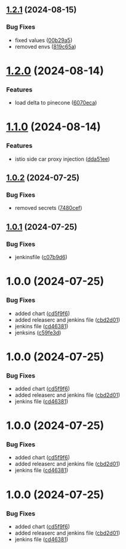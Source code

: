 ## [1.2.1](https://github.com/cyse7125-su24-team10/helm-k8s-operator/compare/v1.2.0...v1.2.1) (2024-08-15)


### Bug Fixes

* fixed values ([00b29a5](https://github.com/cyse7125-su24-team10/helm-k8s-operator/commit/00b29a51dd86585c93400a6cca3022d0c363334e))
* removed envs ([819c65a](https://github.com/cyse7125-su24-team10/helm-k8s-operator/commit/819c65a3d66c63269569b842bc997ebb4e319817))

# [1.2.0](https://github.com/cyse7125-su24-team10/helm-k8s-operator/compare/v1.1.0...v1.2.0) (2024-08-14)


### Features

* load delta to pinecone ([6070eca](https://github.com/cyse7125-su24-team10/helm-k8s-operator/commit/6070ecab36487442b150e3f8745d25d21de5df0a))

# [1.1.0](https://github.com/cyse7125-su24-team10/helm-k8s-operator/compare/v1.0.2...v1.1.0) (2024-08-14)


### Features

* istio side car proxy injection ([dda51ee](https://github.com/cyse7125-su24-team10/helm-k8s-operator/commit/dda51ee9b516cc43e474caa51dc64c2686957cca))

## [1.0.2](https://github.com/cyse7125-su24-team10/helm-k8s-operator/compare/v1.0.1...v1.0.2) (2024-07-25)


### Bug Fixes

* removed secrets ([7480cef](https://github.com/cyse7125-su24-team10/helm-k8s-operator/commit/7480cefa2ee0e95706a3771ebbd9eacbe551155a))

## [1.0.1](https://github.com/cyse7125-su24-team10/helm-k8s-operator/compare/v1.0.0...v1.0.1) (2024-07-25)


### Bug Fixes

* jenkinsfile ([c07b9d6](https://github.com/cyse7125-su24-team10/helm-k8s-operator/commit/c07b9d68b9e8fc5853198f3cc998ad1364b27149))

# 1.0.0 (2024-07-25)


### Bug Fixes

* added chart ([cd5f9f6](https://github.com/cyse7125-su24-team10/helm-k8s-operator/commit/cd5f9f6b927ce8f997fa29ba08c07579add3ad76))
* added releaserc and jenkins file ([cbd2d01](https://github.com/cyse7125-su24-team10/helm-k8s-operator/commit/cbd2d019a6cf73e2109338960eb986d16bfef6db))
* jenkins file ([cd46381](https://github.com/cyse7125-su24-team10/helm-k8s-operator/commit/cd46381215d32862a2b0f75284bc7a2672502f38))
* jenksins ([c59fe3d](https://github.com/cyse7125-su24-team10/helm-k8s-operator/commit/c59fe3da21e21ad24467f2fca6c56faa9c1c0792))

# 1.0.0 (2024-07-25)


### Bug Fixes

* added chart ([cd5f9f6](https://github.com/cyse7125-su24-team10/helm-k8s-operator/commit/cd5f9f6b927ce8f997fa29ba08c07579add3ad76))
* added releaserc and jenkins file ([cbd2d01](https://github.com/cyse7125-su24-team10/helm-k8s-operator/commit/cbd2d019a6cf73e2109338960eb986d16bfef6db))
* jenkins file ([cd46381](https://github.com/cyse7125-su24-team10/helm-k8s-operator/commit/cd46381215d32862a2b0f75284bc7a2672502f38))

# 1.0.0 (2024-07-25)


### Bug Fixes

* added chart ([cd5f9f6](https://github.com/cyse7125-su24-team10/helm-k8s-operator/commit/cd5f9f6b927ce8f997fa29ba08c07579add3ad76))
* added releaserc and jenkins file ([cbd2d01](https://github.com/cyse7125-su24-team10/helm-k8s-operator/commit/cbd2d019a6cf73e2109338960eb986d16bfef6db))
* jenkins file ([cd46381](https://github.com/cyse7125-su24-team10/helm-k8s-operator/commit/cd46381215d32862a2b0f75284bc7a2672502f38))

# 1.0.0 (2024-07-25)


### Bug Fixes

* added chart ([cd5f9f6](https://github.com/cyse7125-su24-team10/helm-k8s-operator/commit/cd5f9f6b927ce8f997fa29ba08c07579add3ad76))
* added releaserc and jenkins file ([cbd2d01](https://github.com/cyse7125-su24-team10/helm-k8s-operator/commit/cbd2d019a6cf73e2109338960eb986d16bfef6db))
* jenkins file ([cd46381](https://github.com/cyse7125-su24-team10/helm-k8s-operator/commit/cd46381215d32862a2b0f75284bc7a2672502f38))

